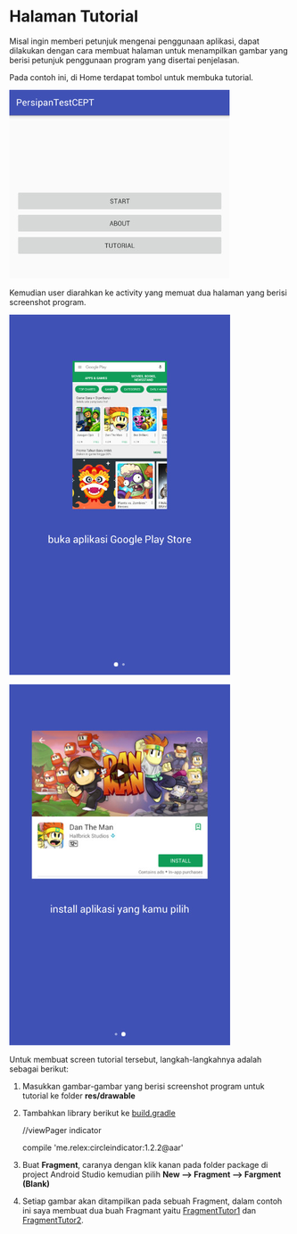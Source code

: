 # Halaman Tutorial

Misal ingin memberi petunjuk mengenai penggunaan aplikasi, dapat dilakukan dengan cara membuat halaman untuk menampilkan gambar yang berisi petunjuk penggunaan program yang disertai penjelasan.

Pada contoh ini, di Home terdapat tombol untuk membuka tutorial.

![home](https://github.com/ardhiesta/ToeflLikeApp/blob/master/manual_docs/img/home.jpg)

Kemudian user diarahkan ke activity yang memuat dua halaman yang berisi screenshot program.

![tutor1](https://github.com/ardhiesta/ToeflLikeApp/blob/master/manual_docs/img/tutor1.jpg)

![tutor1](https://github.com/ardhiesta/ToeflLikeApp/blob/master/manual_docs/img/tutor2.jpg)

Untuk membuat screen tutorial tersebut, langkah-langkahnya adalah sebagai berikut:

1. Masukkan gambar-gambar yang berisi screenshot program untuk tutorial ke folder <b>res/drawable</b>

2. Tambahkan library berikut ke [build.gradle](https://github.com/ardhiesta/ToeflLikeApp/blob/master/app/build.gradle)

    //viewPager indicator

    compile 'me.relex:circleindicator:1.2.2@aar'

3. Buat <b>Fragment</b>, caranya dengan klik kanan pada folder package di project Android Studio kemudian pilih <b>New --> Fragment --> Fargment (Blank)</b>

4. Setiap gambar akan ditampilkan pada sebuah Fragment, dalam contoh ini saya membuat dua buah Fragmant yaitu [FragmentTutor1](https://github.com/ardhiesta/ToeflLikeApp/blob/master/app/src/main/java/com/example/djakaumbarawurung/persipantestcept/tutor_screen/FragmentTutor1.java) dan [FragmentTutor2](https://github.com/ardhiesta/ToeflLikeApp/blob/master/app/src/main/java/com/example/djakaumbarawurung/persipantestcept/tutor_screen/FragmentTutor1.java).
